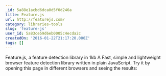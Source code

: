```yaml
---
_id: 5a88e1acbd6dca0d5f0d246a
title: Feature.js
url: http://featurejs.com/
category: libraries-tools
slug: 'feature-js'
user_id: 5a83ce59d6eb0005c4ecda2c
createdOn: '2016-01-22T21:17:20.000Z'
tags: []
---
```


Feature.js, a feature detection library in 1kb
A Fast, simple and lightweight browser feature detection library written in plain JavaScript. Try it by opening this page in different browsers and seeing the results:
